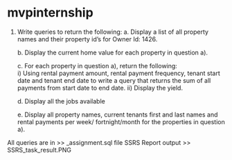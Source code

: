 # mvpinternship

1. Write queries to return the following: 
    a. Display a list of all property names and their property id’s for Owner Id: 1426. 

    b. Display the current home value for each property in question a). 

    c. For each property in question a), return the following:                                                                      
      i) Using rental payment amount, rental payment frequency, tenant start date and tenant end date to write a query that returns the sum of all payments from start date to end date. 
       ii) Display the yield. 

     d. Display all the jobs available

    e. Display all property names, current tenants first and last names and rental payments per week/ fortnight/month for the properties in question a). 

All queries are in >> _assignment.sql file
SSRS Report output >> SSRS_task_result.PNG
